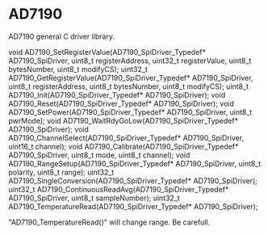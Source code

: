 # AD7190
 AD7190 general C driver library.
 
void AD7190_SetRegisterValue(AD7190_SpiDriver_Typedef* AD7190_SpiDriver, uint8_t registerAddress, uint32_t registerValue, uint8_t bytesNumber, uint8_t modifyCS);
uint32_t AD7190_GetRegisterValue(AD7190_SpiDriver_Typedef* AD7190_SpiDriver, uint8_t registerAddress, uint8_t bytesNumber, uint8_t modifyCS);
uint8_t AD7190_Init(AD7190_SpiDriver_Typedef* AD7190_SpiDriver);
void AD7190_Reset(AD7190_SpiDriver_Typedef* AD7190_SpiDriver);
void AD7190_SetPower(AD7190_SpiDriver_Typedef* AD7190_SpiDriver, uint8_t pwrMode);
void AD7190_WaitRdyGoLow(AD7190_SpiDriver_Typedef* AD7190_SpiDriver);
void AD7190_ChannelSelect(AD7190_SpiDriver_Typedef* AD7190_SpiDriver, uint16_t channel);
void AD7190_Calibrate(AD7190_SpiDriver_Typedef* AD7190_SpiDriver, uint8_t mode, uint8_t channel);
void AD7190_RangeSetup(AD7190_SpiDriver_Typedef* AD7190_SpiDriver, uint8_t polarity, uint8_t range);
uint32_t AD7190_SingleConversion(AD7190_SpiDriver_Typedef* AD7190_SpiDriver);
uint32_t AD7190_ContinuousReadAvg(AD7190_SpiDriver_Typedef* AD7190_SpiDriver, uint8_t sampleNumber);
uint32_t AD7190_TemperatureRead(AD7190_SpiDriver_Typedef* AD7190_SpiDriver);

"AD7190_TemperatureRead()" will change range. Be carefull.
